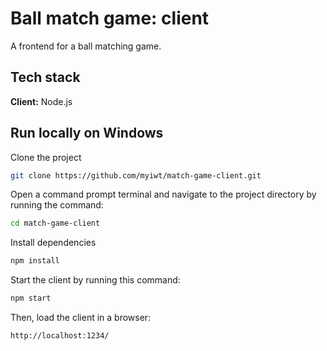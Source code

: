 # Ball match game: client

A frontend for a ball matching game.

## Tech stack
**Client:** Node.js

## Run locally on Windows

Clone the project

```bash
git clone https://github.com/myiwt/match-game-client.git
```

Open a command prompt terminal and navigate to the project directory by running the command:

```bash
cd match-game-client
```

Install dependencies

```bash
npm install
```

Start the client by running this command:
```bash
npm start
```
Then, load the client in a browser:

```bash
http://localhost:1234/
```